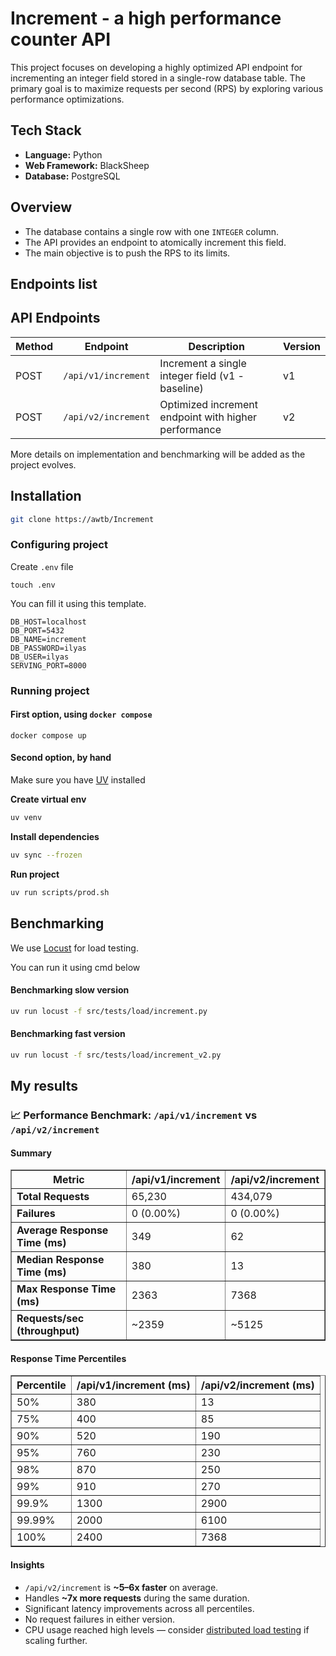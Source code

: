 # Increment - a high performance counter API
This project focuses on developing a highly optimized API endpoint for incrementing an integer field stored in a single-row database table. The primary goal is to maximize requests per second (RPS) by exploring various performance optimizations.

## Tech Stack

- **Language:** Python  
- **Web Framework:** BlackSheep  
- **Database:** PostgreSQL  

## Overview

- The database contains a single row with one `INTEGER` column.  
- The API provides an endpoint to atomically increment this field.  
- The main objective is to push the RPS to its limits.  

## Endpoints list
## API Endpoints

| Method | Endpoint            | Description                                      | Version |
|--------|---------------------|--------------------------------------------------|---------|
| POST   | `/api/v1/increment`  | Increment a single integer field (v1 - baseline) | v1      |
| POST   | `/api/v2/increment`  | Optimized increment endpoint with higher performance | v2  |

More details on implementation and benchmarking will be added as the project evolves.

## Installation
```bash
git clone https://awtb/Increment
```

### Configuring project
Create `.env` file
```
touch .env
```

You can fill it using this template.
```dotenv
DB_HOST=localhost
DB_PORT=5432
DB_NAME=increment
DB_PASSWORD=ilyas
DB_USER=ilyas
SERVING_PORT=8000
```


### Running project
#### First option, using `docker compose`
```
docker compose up
```

#### Second option, by hand

Make sure you have [UV](https://docs.astral.sh/uv/) installed

**Create virtual env**
```bash
uv venv 
```
**Install dependencies**
```bash
uv sync --frozen
```

**Run project**
```bash
uv run scripts/prod.sh
```

## Benchmarking 

We use [Locust](https://locust.io/) for load testing.  

You can run it using cmd below

#### Benchmarking slow version
```bash
uv run locust -f src/tests/load/increment.py
```

#### Benchmarking fast version
```bash
uv run locust -f src/tests/load/increment_v2.py
```

## My results
<h3>📈 Performance Benchmark: <code>/api/v1/increment</code> vs <code>/api/v2/increment</code></h3>

<h4>Summary</h4>
<table border="1" cellpadding="6" cellspacing="0">
  <thead>
    <tr>
      <th>Metric</th>
      <th>/api/v1/increment</th>
      <th>/api/v2/increment</th>
    </tr>
  </thead>
  <tbody>
    <tr><td><strong>Total Requests</strong></td><td>65,230</td><td>434,079</td></tr>
    <tr><td><strong>Failures</strong></td><td>0 (0.00%)</td><td>0 (0.00%)</td></tr>
    <tr><td><strong>Average Response Time (ms)</strong></td><td>349</td><td>62</td></tr>
    <tr><td><strong>Median Response Time (ms)</strong></td><td>380</td><td>13</td></tr>
    <tr><td><strong>Max Response Time (ms)</strong></td><td>2363</td><td>7368</td></tr>
    <tr><td><strong>Requests/sec (throughput)</strong></td><td>~2359</td><td>~5125</td></tr>
  </tbody>
</table>

<h4>Response Time Percentiles</h4>
<table border="1" cellpadding="6" cellspacing="0">
  <thead>
    <tr>
      <th>Percentile</th>
      <th>/api/v1/increment (ms)</th>
      <th>/api/v2/increment (ms)</th>
    </tr>
  </thead>
  <tbody>
    <tr><td>50%</td><td>380</td><td>13</td></tr>
    <tr><td>75%</td><td>400</td><td>85</td></tr>
    <tr><td>90%</td><td>520</td><td>190</td></tr>
    <tr><td>95%</td><td>760</td><td>230</td></tr>
    <tr><td>98%</td><td>870</td><td>250</td></tr>
    <tr><td>99%</td><td>910</td><td>270</td></tr>
    <tr><td>99.9%</td><td>1300</td><td>2900</td></tr>
    <tr><td>99.99%</td><td>2000</td><td>6100</td></tr>
    <tr><td>100%</td><td>2400</td><td>7368</td></tr>
  </tbody>
</table>

<h4>Insights</h4>
<ul>
  <li><code>/api/v2/increment</code> is <strong>~5–6x faster</strong> on average.</li>
  <li>Handles <strong>~7x more requests</strong> during the same duration.</li>
  <li>Significant latency improvements across all percentiles.</li>
  <li>No request failures in either version.</li>
  <li>CPU usage reached high levels — consider <a href="https://docs.locust.io/en/stable/running-distributed.html" target="_blank">distributed load testing</a> if scaling further.</li>
</ul>